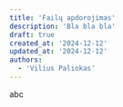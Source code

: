 ```yaml
---
title: 'Failų apdorojimas'
description: 'Bla bla bla'
draft: true
created_at: '2024-12-12'
updated_at: '2024-12-12'
authors:
  - 'Vilius Paliokas'
---
```


abc